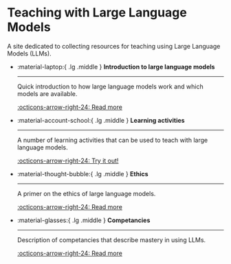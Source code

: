 # Teaching with Large Language Models

A site dedicated to collecting resources for teaching using Large Language Models (LLMs).


<div class="grid cards" markdown>

-   :material-laptop:{ .lg .middle } __Introduction to large language models__

    ---

    Quick introduction to how large language models work and which models are available.

    [:octicons-arrow-right-24: Read more](/llms)

-   :material-account-school:{ .lg .middle } __Learning activities__

    ---

    A number of learning activities that can be used to teach with large language models.

    [:octicons-arrow-right-24: Try it out!](/activities)

-   :material-thought-bubble:{ .lg .middle } __Ethics__

    ---

    A primer on the ethics of large language models.

    [:octicons-arrow-right-24: Read more](/ethics)

-   :material-glasses:{ .lg .middle } __Competancies__

    ---

    Description of competancies that describe mastery in using LLMs.

    [:octicons-arrow-right-24: Read more](/competencies)

</div>
